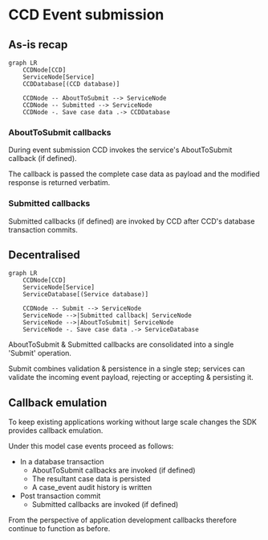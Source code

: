 
# CCD Event submission

## As-is recap

```mermaid
graph LR
    CCDNode[CCD]
    ServiceNode[Service]
    CCDDatabase[(CCD database)]

    CCDNode -- AboutToSubmit --> ServiceNode
    CCDNode -- Submitted --> ServiceNode
    CCDNode -. Save case data .-> CCDDatabase
```

### AboutToSubmit callbacks

During event submission CCD invokes the service's AboutToSubmit callback (if defined).

The callback is passed the complete case data as payload and the modified response is returned verbatim.

### Submitted callbacks

Submitted callbacks (if defined) are invoked by CCD after CCD's database transaction commits.

## Decentralised

```mermaid
graph LR
    CCDNode[CCD]
    ServiceNode[Service]
    ServiceDatabase[(Service database)]

    CCDNode -- Submit --> ServiceNode
    ServiceNode -->|Submitted callback| ServiceNode
    ServiceNode -->|AboutToSubmit| ServiceNode
    ServiceNode -. Save case data .-> ServiceDatabase
```

AboutToSubmit & Submitted callbacks are consolidated into a single 'Submit' operation.


Submit combines validation & persistence in a single step; services can validate the incoming event payload, rejecting or accepting & persisting it.


## Callback emulation

To keep existing applications working without large scale changes the SDK provides callback emulation.

Under this model case events proceed as follows:

* In a database transaction
  * AboutToSubmit callbacks are invoked (if defined)
  * The resultant case data is persisted
  * A case_event audit history is written
* Post transaction commit
  * Submitted callbacks are invoked (if defined)

From the perspective of application development callbacks therefore continue to function as before.
